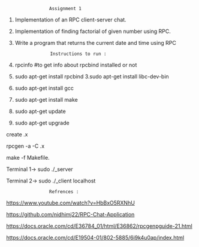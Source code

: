                     Assignment 1
1. Implementation of an RPC client-server chat.
2. Implementation of finding factorial of given number using RPC.
3. Write a program that returns the current date and time using RPC

                    Instructions to run :

1. rpcinfo #to get info about rpcbind installed or not
2. sudo apt-get install rpcbind
3.sudo apt-get install libc-dev-bin
4. sudo apt-get install gcc
5. sudo apt-get install make
6. sudo apt-get update
7. sudo apt-get upgrade


create <fun>.x

rpcgen -a -C <fun>.x

make -f Makefile.<fun> 


Terminal 1->
    sudo ./<fun>_server

Terminal 2->
    sudo ./<fun>_client localhost

                    Refrences :
https://www.youtube.com/watch?v=HbBxO5RXNhU

https://github.com/nidhimj22/RPC-Chat-Application

https://docs.oracle.com/cd/E36784_01/html/E36862/rpcgenpguide-21.html

https://docs.oracle.com/cd/E19504-01/802-5885/6i9k4u0ap/index.html
